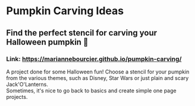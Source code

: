 # Pumpkin Carving Ideas
## Find the perfect stencil for carving your Halloween pumpkin 🎃

### Link: https://mariannebourcier.github.io/pumpkin-carving/
A project done for some Halloween fun! Choose a stencil for your pumpkin from the various themes, such as Disney, Star Wars or just plain and scary Jack'O'Lanterns. <br>
Sometimes, it's nice to go back to basics and create simple one page projects. 



